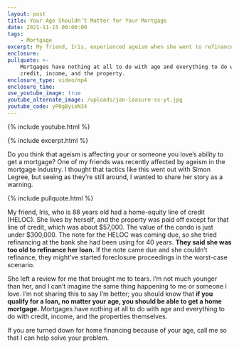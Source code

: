 ```yaml
---
layout: post
title: Your Age Shouldn’t Matter for Your Mortgage
date: 2021-11-15 00:00:00
tags:
    - Mortgage
excerpt: My friend, Iris, experienced ageism when she went to refinance her loan.
enclosure:
pullquote: >-
    Mortgages have nothing at all to do with age and everything to do with
    credit, income, and the property.
enclosure_type: video/mp4
enclosure_time:
use_youtube_image: true
youtube_alternate_image: /uploads/jan-leasure-ss-yt.jpg
youtube_code: yP0gByieN34
---
```

{% include youtube.html %}

{% include excerpt.html %}

Do you think that ageism is affecting your or someone you love’s ability to get a mortgage? One of my friends was recently affected by ageism in the mortgage industry. I thought that tactics like this went out with Simon Legree, but seeing as they’re still around, I wanted to share her story as a warning.

{% include pullquote.html %}

My friend, Iris, who is 88 years old had a home-equity line of credit (HELOC). She lives by herself, and the property was paid off except for that line of credit, which was about $57,000. The value of the condo is just under $300,000. The note for the HELOC was coming due, so she tried refinancing at the bank she had been using for 40 years. **They said she was too old to refinance her loan.** If the note came due and she couldn’t refinance, they might’ve started foreclosure proceedings in the worst-case scenario.

She left a review for me that brought me to tears. I’m not much younger than her, and I can’t imagine the same thing happening to me or someone I love. I’m not sharing this to say I’m better; you should know that **if you qualify for a loan, no matter your age, you should be able to get a home mortgage.** Mortgages have nothing at all to do with age and everything to do with credit, income, and the properties themselves.

If you are turned down for home financing because of your age, call me so that I can help solve your problem.
